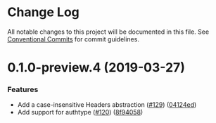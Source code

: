 # Change Log

All notable changes to this project will be documented in this file.
See [Conventional Commits](https://conventionalcommits.org) for commit guidelines.

# 0.1.0-preview.4 (2019-03-27)


### Features

* Add a case-insensitive Headers abstraction ([#129](https://github.com/AllanFly120/aws-sdk-js-v3/issues/129)) ([04124ed](https://github.com/AllanFly120/aws-sdk-js-v3/commit/04124ed))
* Add support for authtype ([#120](https://github.com/AllanFly120/aws-sdk-js-v3/issues/120)) ([8f94058](https://github.com/AllanFly120/aws-sdk-js-v3/commit/8f94058))
